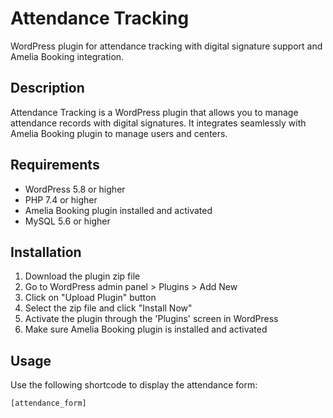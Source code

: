 # Attendance Tracking

WordPress plugin for attendance tracking with digital signature support and Amelia Booking integration.

## Description

Attendance Tracking is a WordPress plugin that allows you to manage attendance records with digital signatures. It integrates seamlessly with Amelia Booking plugin to manage users and centers.

## Requirements

- WordPress 5.8 or higher
- PHP 7.4 or higher
- Amelia Booking plugin installed and activated
- MySQL 5.6 or higher

## Installation

1. Download the plugin zip file
2. Go to WordPress admin panel > Plugins > Add New
3. Click on "Upload Plugin" button
4. Select the zip file and click "Install Now"
5. Activate the plugin through the 'Plugins' screen in WordPress
6. Make sure Amelia Booking plugin is installed and activated

## Usage

Use the following shortcode to display the attendance form:
```php
[attendance_form]
